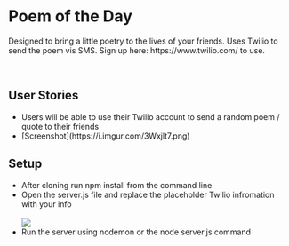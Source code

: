 <h1>Poem of the Day</h1>
<p>Designed to bring a little poetry to the lives of your friends. Uses Twilio to send the poem vis SMS. Sign up here: https://www.twilio.com/ to use.</p>
<br/>
<h2>User Stories</h2>
<ul>
  <li>Users will be able to use their Twilio account to send a random poem / quote to their friends</li>
  <li>[Screenshot](https://i.imgur.com/3Wxjlt7.png)</li>
</ul>




<h2>Setup</h2>
<ul>
  <li>After cloning run npm install from the command line</li>
  <li>Open the server.js file and replace the placeholder Twilio infromation with your info</li>
  <br/>
  <img src="https://i.imgur.com/wSsHcCU.png"></img>
  <br/>
  <li> Run the server using nodemon or the node server.js command</li>
</ul>
